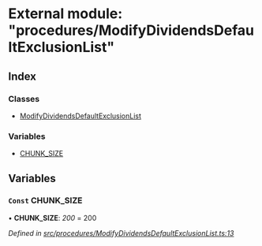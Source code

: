 # External module: "procedures/ModifyDividendsDefaultExclusionList"

## Index

### Classes

- [ModifyDividendsDefaultExclusionList](../classes/_procedures_modifydividendsdefaultexclusionlist_.modifydividendsdefaultexclusionlist.md)

### Variables

- [CHUNK_SIZE](_procedures_modifydividendsdefaultexclusionlist_.md#const-chunk_size)

## Variables

### `Const` CHUNK_SIZE

• **CHUNK_SIZE**: _200_ = 200

_Defined in [src/procedures/ModifyDividendsDefaultExclusionList.ts:13](https://github.com/PolymathNetwork/polymath-sdk/blob/d80c6e9/src/procedures/ModifyDividendsDefaultExclusionList.ts#L13)_
